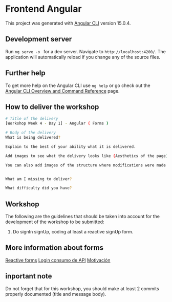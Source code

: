 # Frontend Angular

This project was generated with [Angular CLI](https://github.com/angular/angular-cli) version 15.0.4.

## Development server

Run `ng serve -o `  for a dev server. Navigate to `http://localhost:4200/`. The application will automatically reload if you change any of the source files.


## Further help

To get more help on the Angular CLI use `ng help` or go check out the [Angular CLI Overview and Command Reference](https://angular.io/cli) page.

## How to deliver the workshop

```bash
# Title of the delivery
[Workshop Week 4 - Day 1] - Angular ( Forms )

# Body of the delivery
What is being delivered?

Explain to the best of your ability what it is delivered.

Add images to see what the delivery looks like (Aesthetics of the page)

You can also add images of the structure where modifications were made to help with the evaluation process (images of components, routes and everything that can be used to correct)


What am I missing to deliver?

What difficulty did you have?
```

## Workshop
The following are the guidelines that should be taken into account for the development of the workshop to be submitted:

1. Do signIn signUp, coding at least a reactive signUp form.

## More information about forms
[Reactive forms](https://www.youtube.com/watch?v=sYVHJ0SPt6M)
[Login consumo de API](https://www.youtube.com/watch?v=a07vRDN7cZw)
[Motivación](https://www.youtube.com/watch?v=O5wCbxUTI9U)

## inportant note
Do not forget that for this workshop, you should make at least 2 commits properly documented (title and message body).
 